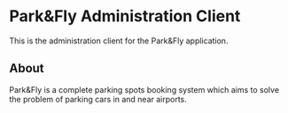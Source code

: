 # Park&Fly Administration Client
This is the administration client for the Park&amp;Fly application.

## About
Park&Fly is a complete parking spots booking system which aims to solve the problem of parking cars in and near airports.
